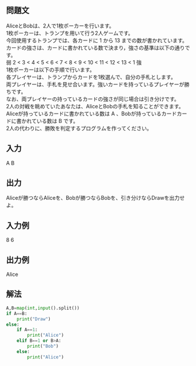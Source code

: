 ## 問題文
AliceとBobは、2人で1枚ポーカーを行います。  
1枚ポーカーは、トランプを用いて行う2人ゲームです。  
今回使用するトランプでは、各カードに 1 から 13 までの数が書かれています。  
カードの強さは、カードに書かれている数で決まり，強さの基準は以下の通りです。  
弱 2 < 3 < 4 < 5 < 6 < 7 < 8 < 9 < 10 < 11 < 12 < 13 < 1 強  
1枚ポーカーは以下の手順で行います。  
各プレイヤーは、トランプからカードを1枚選んで、自分の手札とします。  
両プレイヤーは、手札を見せ合います。強いカードを持っているプレイヤーが勝ちです。  
なお、両プレイヤーの持っているカードの強さが同じ場合は引き分けです。  
2人の対戦を眺めていたあなたは、AliceとBobの手札を知ることができます。  
Aliceが持っているカードに書かれている数は 
A 、Bobが持っているカードカードに書かれている数は B です。  
2人の代わりに、勝敗を判定するプログラムを作ってください。
## 入力
A B
## 出力
Aliceが勝つならAliceを、Bobが勝つならBobを、引き分けならDrawを出力せよ。
## 入力例
8 6
## 出力例
Alice
## 解法

```python
A,B=map(int,input().split())
if A==B:
    print("Draw")
else:
    if A==1:
        print("Alice")
    elif B==1 or B>A:
        print("Bob")
    else:
        print("Alice")